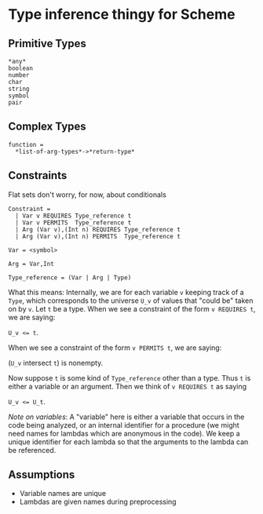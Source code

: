 Type inference thingy for Scheme
================================

Primitive Types
---------------
```
*any*
boolean
number
char
string
symbol
pair
```

Complex Types
-------------
```
function =
  *list-of-arg-types*->*return-type*
```

Constraints
-----------
Flat sets
don't worry, for now, about conditionals
```
Constraint =
  | Var v REQUIRES Type_reference t
  | Var v PERMITS  Type_reference t
  | Arg (Var v),(Int n) REQUIRES Type_reference t
  | Arg (Var v),(Int n) PERMITS  Type_reference t

Var = <symbol>

Arg = Var,Int

Type_reference = (Var | Arg | Type)
```

What this means: Internally, we are for each variable `v` keeping track of a
`Type`, which corresponds to the universe `U_v` of values that "could be" taken
on by `v`.  Let `t` be a type.  When we see a constraint of the form `v REQUIRES t`,
we are saying:

`U_v <= t`.

When we see a constraint of the form `v PERMITS t`, we are saying:

(`U_v` intersect `t`) is nonempty.

Now suppose `t` is some kind of `Type_reference` other than a type.  Thus `t` is
either a variable or an argument.  Then we think of `v REQUIRES t` as saying

`U_v <= U_t`.

_Note on variables_: A "variable" here is either a variable that occurs in the
code being analyzed, or an internal identifier for a procedure (we might need
names for lambdas which are anonymous in the code).  We keep a unique
identifier for each lambda so that the arguments to the lambda can be
referenced.

Assumptions
-----------
* Variable names are unique
* Lambdas are given names during preprocessing



